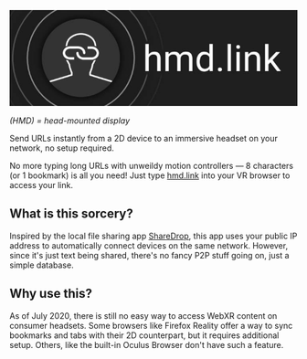 ![hmd.link](src/assets/gh-banner.jpg)

*(HMD) = head-mounted display*

Send URLs instantly from a 2D device to an immersive headset on your network, no setup required.

No more typing long URLs with unweildy motion controllers — 8 characters (or 1 bookmark) is all you need! Just type [hmd.link](https://hmd.link) into your VR browser to access your link.

## What is this sorcery?

Inspired by the local file sharing app [ShareDrop](https://www.sharedrop.io/), this app uses your public IP address to automatically connect devices on the same network. However, since it's just  text being shared, there's no fancy P2P stuff going on, just a simple database.

## Why use this?

As of July 2020, there is still no easy way to access WebXR content on consumer headsets. Some browsers like Firefox Reality offer a way to sync bookmarks and tabs with their 2D counterpart, but it requires additional setup. Others, like the built-in Oculus Browser don't have such a feature.